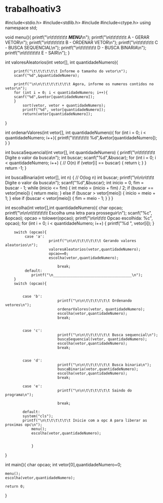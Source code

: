 # trabalhoativ3
#include<stdio.h>
#include<stdlib.h>
#include<algorithm>
#include<ctype.h>
using namespace std;

void menu(){
    printf("\n\t\t\t\t\t\t *******MENU*******\n");
    printf("\n\t\t\t\t\t\t A - GERAR VETOR\n");
    printf("\n\t\t\t\t\t\t B - ORDENAR VETOR\n");
    printf("\n\t\t\t\t\t\t C - BUSCA SEQUENCIAL\n");
    printf("\n\t\t\t\t\t\t D - BUSCA BINARIA\n");
    printf("\n\t\t\t\t\t\t E - SAIR\n");
}

int valoresAleatorios(int vetor[], int quantidadeNumero){

        printf("\t\t\t\t\t\t Informe o tamanho do vetor\n");
        scanf("%d",&quantidadeNumero);

        printf("\n\n\t\t\t\t\t\t\t Agora, informe os numeros contidos no vetor\n");
        for (int i = 0; i < quantidadeNumero; i++){
        scanf("%d",&vetor[quantidadeNumero]);
        }
            sort(vetor, vetor + quantidadeNumero);
            printf("%d", vetor[quantidadeNumero]);
            return(vetor[quantidadeNumero]);

}

int ordenarValores(int vetor[], int quantidadeNumero){
    for (int i = 0; i < quantidadeNumero; i++){
        printf("\t\t\t\t\t\t %d",&vetor[quantidadeNumero]);
    }
}

int buscaSequencial(int vetor[], int quantidadeNumero) {
     printf("\n\t\t\t\t\t\t Digite o valor da busca\n");
     int buscar;
    scanf("%d",&buscar);
    for (int i = 0; i < quantidadeNumero; i++) { // O(n)
        if (vetor[i] == buscar) {
            return i;
        }
    }
    return -1;
}

int buscaBinaria(int vetor[], int n) { // O(log n)
    int buscar;
    printf("\n\n\n\t\t\t Digite o valor da busca\n");
    scanf("%d",&buscar);
    int inicio = 0, fim = buscar - 1;
    while (inicio <= fim) {
        int meio = (inicio + fim) / 2;
        if (buscar == vetor[meio]) {
            return meio;
        } else if (buscar > vetor[meio]) {
            inicio = meio + 1;
        } else if (buscar < vetor[meio]) {
            fim = meio - 1;
        }
    }
}

int escolha(int vetor[],int quantidadeNumero){
char opcao;
    printf("\n\n\n\t\t\t\t\t\t Escolha uma letra para prosseguir\n");
    scanf("%c", &opcao);
    opcao = tolower(opcao);
    printf("\n\n\t\t\t Opcao escolhida: %c", opcao);
    for (int i = 0; i < quantidadeNumero; i++) {
        printf("%d ", vetor[i]);
    }

        switch (opcao){
             case 'a':
                        printf("\n\n\t\t\t\t\t\t Gerando valores aleatorios\n");
                        valoresAleatorios(vetor,quantidadeNumero);
                        opcao==0;
                        escolha(vetor,quantidadeNumero);

                            break;
             default:
                printf("\n____________________________________\n");
        }
        switch (opcao){


            case 'b':
                            printf("\n\n\t\t\t\t\t\t Ordenando vetores\n");
                            ordenarValores(vetor, quantidadeNumero);
                            escolha(vetor,quantidadeNumero);
                            break;


            case 'c':
                            printf("\n\n\t\t\t\t\t\t Busca sequencial\n");
                            buscaSequencial(vetor, quantidadeNumero);
                            escolha(vetor,quantidadeNumero);
                            break;


            case 'd':
                            printf("\n\n\t\t\t\t\t\t Busca binaria\n");
                            buscaBinaria(vetor,quantidadeNumero);
                            escolha(vetor,quantidadeNumero);
                            break;

            case 'e':
                            printf("\n\n\t\t\t\t\t\t Saindo do programa\n");

                            break;

            default:
            system("cls");
            printf("\n\t\t\t\t\t\t Inicie com a opc A para liberar as proximas opc\n");
                menu();
                escolha(vetor,quantidadeNumero);


                }

}


int main(){
    char opcao;
    int vetor[0],quantidadeNumero=0;

    menu();
    escolha(vetor,quantidadeNumero);

    return 0;
}
